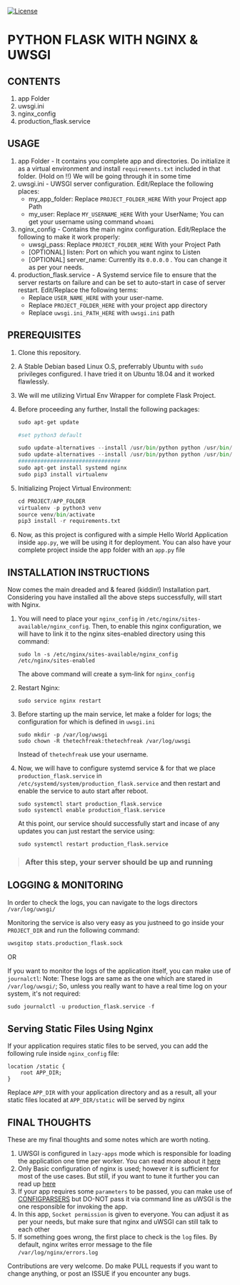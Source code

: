 <p align="left">
  <a href="https://github.com/source-nerd/Python-flask-with-uwsgi-and-nginx"><img src="https://camo.githubusercontent.com/9a140a4c68e7c178bc660bee7675f4f25ff7ade3/68747470733a2f2f696d672e736869656c64732e696f2f6e706d2f6c2f7675652e737667" alt="License"></a>
</p>

# PYTHON FLASK WITH NGINX & UWSGI

## CONTENTS

1. app Folder
2. uwsgi.ini
3. nginx_config
4. production_flask.service

## USAGE

1. app Folder - It contains you complete app and directories. Do initialize it as a virtual environment and install `requirements.txt` included in that folder. (Hold on !!) We will be going through it in some time
2. uwsgi.ini - UWSGI server configuration. Edit/Replace the following places:
    * my_app_folder: Replace `PROJECT_FOLDER_HERE` With your Project app Path
    * my_user: Replace `MY_USERNAME_HERE` With your UserName; You can get your username using command `whoami`
3. nginx_config - Contains the main nginx configuration. Edit/Replace the following to make it work properly:
    * uwsgi_pass: Replace `PROJECT_FOLDER_HERE` With your Project Path
    * [OPTIONAL] listen: Port on which you want nginx to Listen
    * [OPTIONAL] server_name: Currently its `0.0.0.0` . You can change it as per your needs.
4. production_flask.service - A Systemd service file to ensure that the server restarts on failure and can be set to auto-start in case of server restart. Edit/Replace the following terms:
    * Replace `USER_NAME_HERE` with your user-name.
    * Replace `PROJECT_FOLDER_HERE` with your project app directory
    * Replace `uwsgi.ini_PATH_HERE` with `uwsgi.ini` path

## PREREQUISITES

1. Clone this repository.
2. A Stable Debian based Linux O.S, preferrably Ubuntu with `sudo` privileges configured. I have tried it on Ubuntu 18.04 and it worked flawlessly.
3. We will me utilizing Virtual Env Wrapper for complete Flask Project.
4. Before proceeding any further, Install the following packages:

    ``` PYTHON
    sudo apt-get update
    
    #set python3 default
    
    sudo update-alternatives --install /usr/bin/python python /usr/bin/python2 100
    sudo update-alternatives --install /usr/bin/python python /usr/bin/python3 150
    ################################
    sudo apt-get install systemd nginx
    sudo pip3 install virtualenv
    ```

5. Initializing Project Virtual Environment:

    ```PYTHON
    cd PROJECT/APP_FOLDER
    virtualenv -p python3 venv
    source venv/bin/activate
    pip3 install -r requirements.txt
    ```
6. Now, as this project is configured with a simple Hello World Application inside `app.py`, we will be using it for deployment. You can also have your complete project inside the app folder with an `app.py` file

## INSTALLATION INSTRUCTIONS

Now comes the main dreaded and & feared (kiddin!) Installation part.
Considering you have installed all the above steps successfully, will start with Nginx.

1. You will need to place your `nginx_config` in  `/etc/nginx/sites-available/nginx_config`. Then, to enable this nginx configuration, we will have to link it to the nginx sites-enabled directory using this command:
    ```SHELL
    sudo ln -s /etc/nginx/sites-available/nginx_config /etc/nginx/sites-enabled
    ```
    The above command will create a sym-link for `nginx_config`

2. Restart Nginx:
    ```SHELL
    sudo service nginx restart
    ```
3. Before starting up the main service, let make a folder for logs; the configuration for which is defined in `uwsgi.ini`
    ```SHELL
    sudo mkdir -p /var/log/uwsgi
    sudo chown -R thetechfreak:thetechfreak /var/log/uwsgi
    ```
    Instead of `thetechfreak` use your username.
4. Now, we will have to configure systemd service & for that we place `production_flask.service` in `/etc/systemd/system/production_flask.service` and then restart and enable the service to auto start after reboot.
    ```SHELL
    sudo systemctl start production_flask.service
    sudo systemctl enable production_flask.service
    ```
    At this point, our service should successfully start and incase of any updates you can just restart the service using:
    ```SHELL
    sudo systemctl restart production_flask.service
    ```

> ### After this step, your server should be up and running

## LOGGING & MONITORING

In order to check the logs, you can navigate to the logs directors `/var/log/uwsgi/`

Monitoring the service is also very easy as you justneed to go inside your `PROJECT_DIR` and run the following command:

```PYTHON
uwsgitop stats.production_flask.sock
```

OR

If you want to monitor the logs of the application itself, you can make use of `journalctl`: Note: These logs are same as the one which are stared in `/var/log/uwsgi/`; So, unless you really want to have a real time log on your system, it's not required:

```PYTHON
sudo journalctl -u production_flask.service -f
```

## Serving Static Files Using Nginx

If your application requires static files to be served, you can add the following rule inside `nginx_config` file:

```CONFIG
location /static {
    root APP_DIR;
}
```

Replace `APP_DIR` with your application directory and as a result, all your static files located at `APP_DIR/static` will be served by nginx

## FINAL THOUGHTS

These are my final thoughts and some notes which are worth noting.

1. UWSGI is configured in `lazy-apps` mode which is responsible for loading the application one time per worker. You can read more about it [here](http://uwsgi-docs.readthedocs.io/en/latest/articles/TheArtOfGracefulReloading.html)
2. Only Basic configuration of nginx is used; however it is sufficient for most of the use cases. But still, if you want to tune it further you can read up [here](https://docs.nginx.com/nginx/admin-guide/load-balancer/)
3. If your app requires some `parameters` to be passed, you can make use of [CONFIGPARSERS](https://docs.python.org/3/library/configparser.html) but DO-NOT pass it via command line as uWSGI is the one responsible for invoking the app.
4. In this app, `Socket permission` is given to everyone. You can adjust it as per your needs, but make sure that nginx and uWSGI can still talk to each other
5. If something goes wrong, the first place to check is the `log` files. By default, nginx writes error message to the file `/var/log/nginx/errors.log`

Contributions are very welcome.
Do make PULL requests if you want to change anything, or post an ISSUE if you encounter any bugs.
